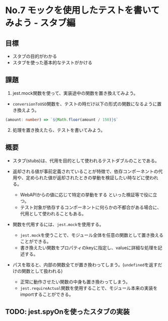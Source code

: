 # No.7 モックを使用したテストを書いてみよう - スタブ編

## 目標
- スタブの目的がわかる
- スタブを使った基本的なテストがかける

## 課題
1. jest.mock関数を使って、実装途中の関数を置き換えてみよう。
- `conversionToUSD`関数を、テストの時だけ以下の形式の関数になるように置き換えよう。
```typescript
(amount: number) => `${Math.floor(amount / 150)}$`
```
2. 処理を置き換えたら、テストを書いてみよう。

## 概要
- スタブ(stubs)は、代用を目的として使われるテストダブルのことである。
- 返却される値が事前定義されていることが特徴で、依存コンポーネントの代用や、定められた値が返却されたときの挙動を検証したい時などに使われる。
  - WebAPIからの値に応じて特定の挙動をする といった検証等で役に立つ。
  - テスト対象が依存するコンポーネントに何らかの不都合がある場合に、代用として使われることもある。

- 関数を代用するには、`jest.mock`を使用する。
  - `jest.mock`を使うことで、モジュール全体を任意の関数として置き換えることができる。
  - 書き換えたい関数をプロパティのkeyに指定し、valueに詳細な処理を記述する。
- パスを取ると、内部の関数全てが置き換わってしまう。(`undefined`を返すだけの関数として扱われる)
  - 正常に動作させたい関数の中身も置き換わってしまう。
  - `jest.requireActual`関数を使用することで、モジュール本来の実装をimportすることができる。


## TODO: jest.spyOnを使ったスタブの実装
